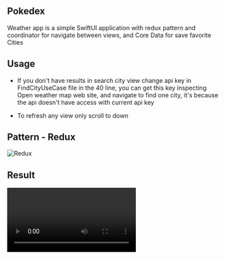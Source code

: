 ## Pokedex

Weather app is a simple SwiftUI application with redux pattern and coordinator for navigate between views, and Core Data for save favorite Cities

## Usage

* If you don't have results in search city view change api key in FindCityUseCase file in the 40 line, you can get this key inspecting Open weather map web site, and navigate to find one city, it's because the api doesn't have access with current api key

* To refresh any view only scroll to down

## Pattern - Redux
![Redux](https://user-images.githubusercontent.com/19766554/215907297-d1a7509d-987b-4fb3-bf50-2631cd144a2b.gif)

## Result
![Weather App](https://user-images.githubusercontent.com/19766554/215905428-272319bb-ff1a-4687-8109-30093413af00.mp4)
